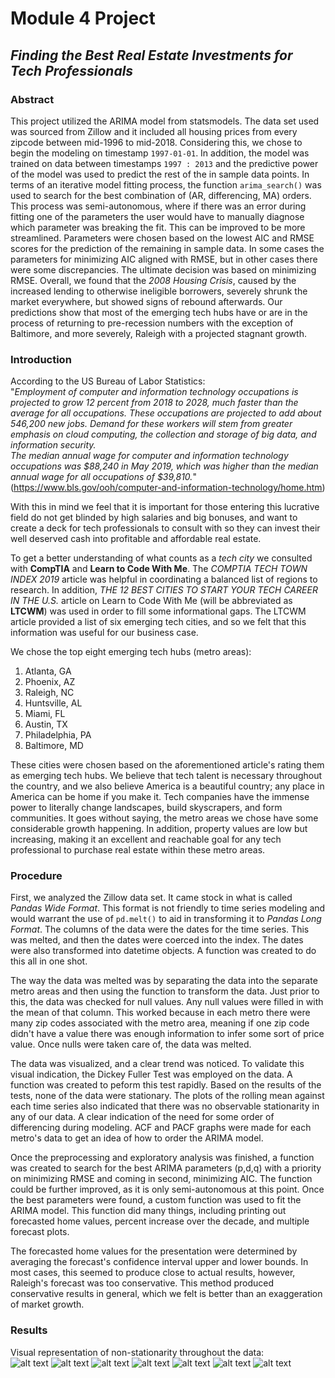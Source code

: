 # Module 4 Project

## _Finding the Best Real Estate Investments for Tech Professionals_

### Abstract
This project utilized the ARIMA model from statsmodels. The data set used was sourced from Zillow and it included all housing prices from every zipcode between mid-1996 to mid-2018. Considering this, we chose to begin the modeling on timestamp `1997-01-01`. In addition, the model was trained on data between timestamps `1997 : 2013` and the predictive power of the model was used to predict the rest of the in sample data points. In terms of an iterative model fitting process, the function `arima_search()` was used to search for the best combination of (AR, differencing, MA) orders. This process was semi-autonomous, where if there was an error during fitting one of the parameters the user would have to manually diagnose which parameter was breaking the fit. This can be improved to be more streamlined. Parameters were chosen based on the lowest AIC and RMSE scores for the prediction of the remaining in sample data. In some cases the parameters for minimizing AIC aligned with RMSE, but in other cases there were some discrepancies. The ultimate decision was based on minimizing RMSE. Overall, we found that the *2008 Housing Crisis*, caused by the increased lending to otherwise ineligible borrowers, severely shrunk the market everywhere, but showed signs of rebound afterwards. Our predictions show that most of the emerging tech hubs have or are in the process of returning to pre-recession numbers with the exception of Baltimore, and more severely, Raleigh with a projected stagnant growth.

### Introduction
According to the US Bureau of Labor Statistics:  
          "*Employment of computer and information technology occupations is projected to grow 12 percent from 2018 to 2028, much faster than the average for all occupations. These occupations are projected to add about 546,200 new jobs. Demand for these workers will stem from greater emphasis on cloud computing, the collection and storage of big data, and information security.  
          The median annual wage for computer and information technology occupations was $88,240 in May 2019, which was higher than the median annual wage for all occupations of $39,810.*"(https://www.bls.gov/ooh/computer-and-information-technology/home.htm)
  
With this in mind we feel that it is important for those entering this lucrative field do not get blinded by high salaries and big bonuses, and want to create a deck for tech professionals to consult with so they can invest their well deserved cash into profitable and affordable real estate. 

To get a better understanding of what counts as a *tech city* we consulted with **CompTIA** and **Learn to Code With Me**. The *COMPTIA TECH TOWN INDEX 2019* article was helpful in coordinating a balanced list of regions to research. In addition, *THE 12 BEST CITIES TO START YOUR TECH CAREER IN THE U.S.* article on Learn to Code With Me (will be abbreviated as **LTCWM**) was used in order to fill some informational gaps. The LTCWM article provided a list of six emerging tech cities, and so we felt that this information was useful for our business case. 
 
We chose the top eight emerging tech hubs (metro areas):  
1. Atlanta, GA
2. Phoenix, AZ
3. Raleigh, NC
4. Huntsville, AL
5. Miami, FL
6. Austin, TX
7. Philadelphia, PA
8. Baltimore, MD

These cities were chosen based on the aforementioned article's rating them as emerging tech hubs. We believe that tech talent is necessary throughout the country, and we also believe America is a beautiful country; any place in America can be home if you make it. Tech companies have the immense power to literally change landscapes, build skyscrapers, and form communities. It goes without saying, the metro areas we chose have some considerable growth happening. In addition, property values are low but increasing, making it an excellent and reachable goal for any tech professional to purchase real estate within these metro areas.

### Procedure
First, we analyzed the Zillow data set. It came stock in what is called *Pandas Wide Format*. This format is not friendly to time series modeling and would warrant the use of `pd.melt()` to aid in transforming it to *Pandas Long Format*. The columns of the data were the dates for the time series. This was melted, and then the dates were coerced into the index. The dates were also transformed into datetime objects. A function was created to do this all in one shot.  
  
The way the data was melted was by separating the data into the separate metro areas and then using the function to transform the data. Just prior to this, the data was checked for null values. Any null values were filled in with the mean of that column. This worked because in each metro there were many zip codes associated with the metro area, meaning if one zip code didn't have a value there was enough information to infer some sort of price value. Once nulls were taken care of, the data was melted.  
  
The data was visualized, and a clear trend was noticed. To validate this visual indication, the Dickey Fuller Test was employed on the data. A function was created to peform this test rapidly. Based on the results of the tests, none of the data were stationary. The plots of the rolling mean against each time series also indicated that there was no observable stationarity in any of our data. A clear indication of the need for some order of differencing during modeling. ACF and PACF graphs were made for each metro's data to get an idea of how to order the ARIMA model.  
  
Once the preprocessing and exploratory analysis was finished, a function was created to search for the best ARIMA parameters (p,d,q) with a priority on minimizing RMSE and coming in second, minimizing AIC. The function could be further improved, as it is only semi-autonomous at this point. Once the best parameters were found, a custom function was used to fit the ARIMA model. This function did many things, including printing out forecasted home values, percent increase over the decade, and multiple forecast plots.  
  
The forecasted home values for the presentation were determined by averaging the forecast's confidence interval upper and lower bounds. In most cases, this seemed to produce close to actual results, however, Raleigh's forecast was too conservative. This method produced conservative results in general, which we felt is better than an exaggeration of market growth.  
  
### Results
Visual representation of non-stationarity throughout the data:  
![alt text](https://github.com/daveajstearns/mod4_project/blob/david-stearns/images/r_stats_atlanta.png "ATLANTA")
![alt text](https://github.com/daveajstearns/mod4_project/blob/david-stearns/images/r_stats_austin.png "AUSTIN")
![alt text](https://github.com/daveajstearns/mod4_project/blob/david-stearns/images/r_stats_baltimore.png "BALTIMORE")
![alt text](https://github.com/daveajstearns/mod4_project/blob/david-stearns/images/r_stats_huntsville.png "HUNTSVILLE")
![alt text](https://github.com/daveajstearns/mod4_project/blob/david-stearns/images/r_stats_miami.png "MIAMI")
![alt text](https://github.com/daveajstearns/mod4_project/blob/david-stearns/images/r_stats_phoenix.png "PHOENIX")
![alt text](https://github.com/daveajstearns/mod4_project/blob/david-stearns/images/r_stats_raleigh.png "RALEIGH")


